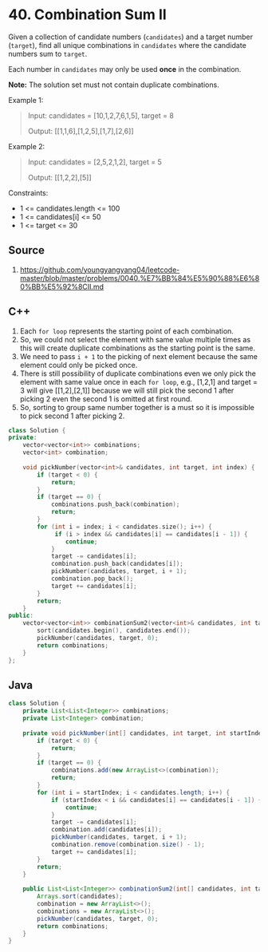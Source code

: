 # 40. Combination Sum II

Given a collection of candidate numbers (`candidates`) and a target number (`target`), find all unique combinations in `candidates` where the candidate numbers sum to `target`.

Each number in `candidates` may only be used **once** in the combination.

**Note:** The solution set must not contain duplicate combinations.

Example 1:

> Input: candidates = [10,1,2,7,6,1,5], target = 8
> 
> Output: [[1,1,6],[1,2,5],[1,7],[2,6]]

Example 2:

> Input: candidates = [2,5,2,1,2], target = 5
> 
> Output: [[1,2,2],[5]]

Constraints:

* 1 <= candidates.length <= 100
* 1 <= candidates[i] <= 50
* 1 <= target <= 30

## Source
1. https://github.com/youngyangyang04/leetcode-master/blob/master/problems/0040.%E7%BB%84%E5%90%88%E6%80%BB%E5%92%8CII.md

## C++
1. Each `for loop` represents the starting point of each combination.
2. So, we could not select the element with same value multiple times as this will create duplicate combinations as the starting point is the same.
3. We need to pass `i + 1` to the picking of next element because the same element could only be picked once.
4. There is still possibility of duplicate combinations even we only pick the element with same value once in each `for loop`, e.g., [1,2,1] and target = 3 will give [[1,2],[2,1]] because we will still pick the second 1 after picking 2 even the second 1 is omitted at first round. 
5. So, sorting to group same number together is a must so it is impossible to pick second 1 after picking 2.
```c++
class Solution {
private:
    vector<vector<int>> combinations;
    vector<int> combination;
    
    void pickNumber(vector<int>& candidates, int target, int index) {
        if (target < 0) {
            return;
        }
        if (target == 0) {
            combinations.push_back(combination);
            return;
        }
        for (int i = index; i < candidates.size(); i++) {
             if (i > index && candidates[i] == candidates[i - 1]) {
                continue;
            }
            target -= candidates[i];
            combination.push_back(candidates[i]);
            pickNumber(candidates, target, i + 1);
            combination.pop_back();
            target += candidates[i];
        }
        return;
    }
public:
    vector<vector<int>> combinationSum2(vector<int>& candidates, int target) {
        sort(candidates.begin(), candidates.end());
        pickNumber(candidates, target, 0);
        return combinations;
    }
};
```

## Java
```Java
class Solution {
    private List<List<Integer>> combinations;
    private List<Integer> combination;
    
    private void pickNumber(int[] candidates, int target, int startIndex) {
        if (target < 0) {
            return;
        }
        if (target == 0) {
            combinations.add(new ArrayList<>(combination));
            return;
        }
        for (int i = startIndex; i < candidates.length; i++) {
            if (startIndex < i && candidates[i] == candidates[i - 1]) {
                continue;
            }
            target -= candidates[i];
            combination.add(candidates[i]);
            pickNumber(candidates, target, i + 1);
            combination.remove(combination.size() - 1);
            target += candidates[i];
        }
        return;
    }
    
    public List<List<Integer>> combinationSum2(int[] candidates, int target) {
        Arrays.sort(candidates);
        combination = new ArrayList<>();
        combinations = new ArrayList<>();
        pickNumber(candidates, target, 0);
        return combinations;
    }
}
```
